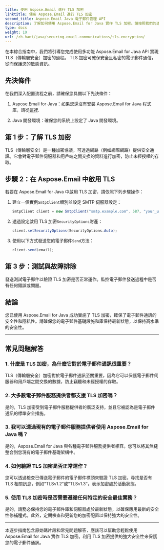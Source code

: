 ```yaml
---
title: 使用 Aspose.Email 進行 TLS 加密
linktitle: 使用 Aspose.Email 進行 TLS 加密
second_title: Aspose.Email Java 電子郵件管理 API
description: 了解如何使用 Aspose.Email for Java 實作 TLS 加密。請按照我們的逐步指南（包含原始程式碼和常見問題解答）進行安全電子郵件通訊。
type: docs
weight: 10
url: /zh-hant/java/securing-email-communications/tls-encryption/
---
```


在本綜合指南中，我們將引導您完成使用多功能 Aspose.Email for Java API 實現 TLS（傳輸層安全）加密的過程。 TLS 加密可確保安全且私密的電子郵件通信，從而保護您的敏感資訊。

## 先決條件

在我們深入配置流程之前，請確保您具備以下先決條件：

1.  Aspose.Email for Java：如果您還沒有安裝 Aspose.Email for Java 程式庫，請從[這裡](https://releases.aspose.com/email/java/).

2. Java 開發環境：確保您的系統上設定了 Java 開發環境。

## 第 1 步：了解 TLS 加密

TLS（傳輸層安全）是一種加密協議，可透過網路（例如網際網路）提供安全通訊。它會對電子郵件伺服器和用戶端之間交換的資料進行加密，防止未經授權的存取。

## 步驟 2：在 Aspose.Email 中啟用 TLS

若要在 Aspose.Email for Java 中啟用 TLS 加密，請依照下列步驟操作：

1. 建立一個實例`SmtpClient`類別並設定 SMTP 伺服器設定：

   ```java
   SmtpClient client = new SmtpClient("smtp.example.com", 587, "your_username", "your_password");
   ```

2. 透過設定啟用 TLS 加密`SecurityOptions`財產：

   ```java
   client.setSecurityOptions(SecurityOptions.Auto);
   ```

3. 使用以下方式發送您的電子郵件`Send`方法：

   ```java
   client.send(email);
   ```

## 第 3 步：測試與故障排除

發送測試電子郵件以驗證 TLS 加密是否正常運作。監控電子郵件發送過程中是否有任何錯誤或問題。

## 結論

您已使用 Aspose.Email for Java 成功實施了 TLS 加密，確保了電子郵件通訊的安全性和隱私性。請確保您的電子郵件基礎設施和庫保持最新狀態，以保持高水準的安全性。

---

## 常見問題解答

### 1. 什麼是 TLS 加密，為什麼它對於電子郵件通訊很重要？

TLS（傳輸層安全）加密對於電子郵件通訊至關重要，因為它可以保護電子郵件伺服器和用戶端之間交換的數據，防止竊聽和未經授權的存取。

### 2. 大多數電子郵件服務提供者都支援 TLS 加密嗎？

是的，TLS 加密受到電子郵件服務提供者的廣泛支持，並且它被認為是電子郵件通訊的標準安全措施。

### 3. 我可以透過現有的電子郵件服務提供者使用 Aspose.Email for Java 嗎？

是的，Aspose.Email for Java 與各種電子郵件服務提供者相容。您可以將其無縫整合到您現有的電子郵件基礎架構中。

### 4. 如何驗證 TLS 加密是否正常運作？

您可以透過檢查已傳送電子郵件的電子郵件標頭來驗證 TLS 加密。尋找是否有 TLS 相關訊息，例如“TLSv1.2”或“TLSv1.3”，表示加密處於活動狀態。

### 5. 使用 TLS 加密時是否需要遵循任何特定的安全最佳實務？

是的，請務必保持您的電子郵件庫和伺服器處於最新狀態，以確保應用最新的安全性修補程式。此外，定期檢查和更新您的加密配置以保持強大的安全性。

---

本逐步指南包含原始碼片段和常見問題解答，應該可以幫助您輕鬆使用 Aspose.Email for Java 實作 TLS 加密。利用 TLS 加密提供的強大安全性來保護您的電子郵件通訊。